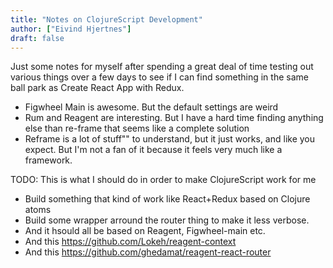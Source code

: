 ```yaml
---
title: "Notes on ClojureScript Development"
author: ["Eivind Hjertnes"]
draft: false
---
```


Just some notes for myself after spending a great deal of time testing out various things over a few days to see if I can find something in the same ball park as Create React App with Redux.

-   Figwheel Main is awesome. But the default settings are weird
-   Rum and Reagent are interesting. But I have a hard time finding anything else than re-frame that seems like a complete solution
-   Reframe is a lot of stuff"" to understand, but it just works, and like you expect. But I'm not a fan of it because it feels very much like a framework.

TODO:
This is what I should do in order to make ClojureScript work for me

-   Build something that kind of work like React+Redux based on Clojure atoms
-   Build some wrapper arround the router thing to make it less verbose.
-   And it hsould all be based on Reagent, Figwheel-main etc.
-   And this <https://github.com/Lokeh/reagent-context>
-   And this <https://github.com/ghedamat/reagent-react-router>
